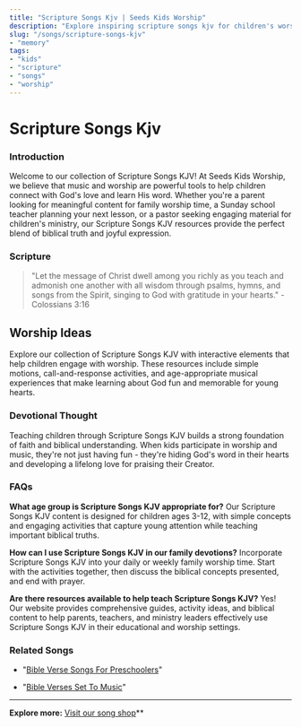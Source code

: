 ```yaml
---
title: "Scripture Songs Kjv | Seeds Kids Worship"
description: "Explore inspiring scripture songs kjv for children's worship and faith development. Biblical music resources for families and ministry."
slug: "/songs/scripture-songs-kjv"
- "memory"
tags:
- "kids"
- "scripture"
- "songs"
- "worship"
---
```


# Scripture Songs Kjv

### Introduction

Welcome to our collection of Scripture Songs KJV! At Seeds Kids Worship, we believe that music and worship are powerful tools to help children connect with God's love and learn His word. Whether you're a parent looking for meaningful content for family worship time, a Sunday school teacher planning your next lesson, or a pastor seeking engaging material for children's ministry, our Scripture Songs KJV resources provide the perfect blend of biblical truth and joyful expression.

### Scripture

> "Let the message of Christ dwell among you richly as you teach and admonish one another with all wisdom through psalms, hymns, and songs from the Spirit, singing to God with gratitude in your hearts." - Colossians 3:16

## Worship Ideas

Explore our collection of Scripture Songs KJV with interactive elements that help children engage with worship. These resources include simple motions, call-and-response activities, and age-appropriate musical experiences that make learning about God fun and memorable for young hearts.

### Devotional Thought

Teaching children through Scripture Songs KJV builds a strong foundation of faith and biblical understanding. When kids participate in worship and music, they're not just having fun - they're hiding God's word in their hearts and developing a lifelong love for praising their Creator.

### FAQs

**What age group is Scripture Songs KJV appropriate for?**
Our Scripture Songs KJV content is designed for children ages 3-12, with simple concepts and engaging activities that capture young attention while teaching important biblical truths.

**How can I use Scripture Songs KJV in our family devotions?**
Incorporate Scripture Songs KJV into your daily or weekly family worship time. Start with the activities together, then discuss the biblical concepts presented, and end with prayer.

**Are there resources available to help teach Scripture Songs KJV?**
Yes! Our website provides comprehensive guides, activity ideas, and biblical content to help parents, teachers, and ministry leaders effectively use Scripture Songs KJV in their educational and worship settings.

### Related Songs

- "[Bible Verse Songs For Preschoolers](/songs/bible-verse-songs-for-preschoolers/)"

- "[Bible Verses Set To Music](/songs/bible-verses-set-to-music/)"

---

**Explore more:** [Visit our song shop](https://seedskidsworship.com/shop)**

<!-- Schema Markup -->
<script type="application/ld+json">
{
  "@context": "https://schema.org",
  "@type": "MusicRecording",
  "name": "Scripture Songs Kjv",
  "byArtist": {
    "@type": "MusicGroup",
    "name": "Seeds Kids Worship"
  },
  "isFamilyFriendly": true,
  "url": "https://seedskidsworship.com/songs/scripture-songs-kjv/"
}
</script>